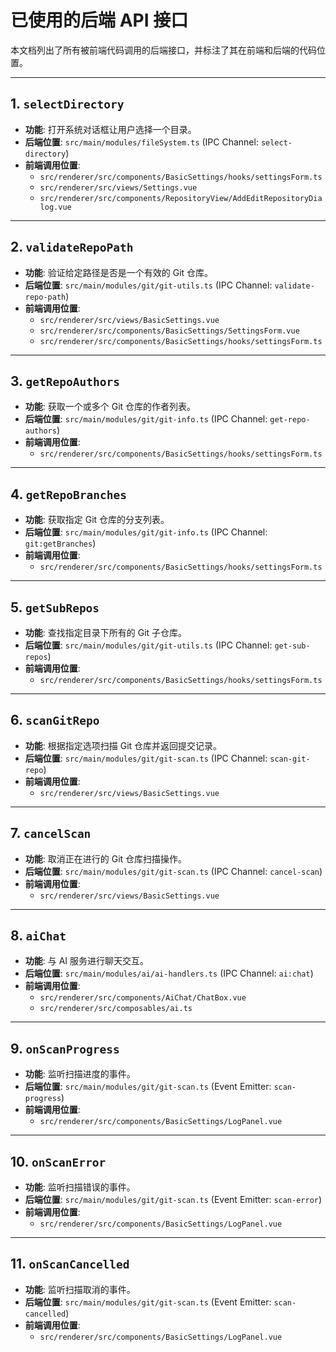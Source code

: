 # 已使用的后端 API 接口

本文档列出了所有被前端代码调用的后端接口，并标注了其在前端和后端的代码位置。

---

## 1. `selectDirectory`

- **功能**: 打开系统对话框让用户选择一个目录。
- **后端位置**: `src/main/modules/fileSystem.ts` (IPC Channel: `select-directory`)
- **前端调用位置**:
  - `src/renderer/src/components/BasicSettings/hooks/settingsForm.ts`
  - `src/renderer/src/views/Settings.vue`
  - `src/renderer/src/components/RepositoryView/AddEditRepositoryDialog.vue`

---

## 2. `validateRepoPath`

- **功能**: 验证给定路径是否是一个有效的 Git 仓库。
- **后端位置**: `src/main/modules/git/git-utils.ts` (IPC Channel: `validate-repo-path`)
- **前端调用位置**:
  - `src/renderer/src/views/BasicSettings.vue`
  - `src/renderer/src/components/BasicSettings/SettingsForm.vue`
  - `src/renderer/src/components/BasicSettings/hooks/settingsForm.ts`

---

## 3. `getRepoAuthors`

- **功能**: 获取一个或多个 Git 仓库的作者列表。
- **后端位置**: `src/main/modules/git/git-info.ts` (IPC Channel: `get-repo-authors`)
- **前端调用位置**:
  - `src/renderer/src/components/BasicSettings/hooks/settingsForm.ts`

---

## 4. `getRepoBranches`

- **功能**: 获取指定 Git 仓库的分支列表。
- **后端位置**: `src/main/modules/git/git-info.ts` (IPC Channel: `git:getBranches`)
- **前端调用位置**:
  - `src/renderer/src/components/BasicSettings/hooks/settingsForm.ts`

---

## 5. `getSubRepos`

- **功能**: 查找指定目录下所有的 Git 子仓库。
- **后端位置**: `src/main/modules/git/git-utils.ts` (IPC Channel: `get-sub-repos`)
- **前端调用位置**:
  - `src/renderer/src/components/BasicSettings/hooks/settingsForm.ts`

---

## 6. `scanGitRepo`

- **功能**: 根据指定选项扫描 Git 仓库并返回提交记录。
- **后端位置**: `src/main/modules/git/git-scan.ts` (IPC Channel: `scan-git-repo`)
- **前端调用位置**:
  - `src/renderer/src/views/BasicSettings.vue`

---

## 7. `cancelScan`

- **功能**: 取消正在进行的 Git 仓库扫描操作。
- **后端位置**: `src/main/modules/git/git-scan.ts` (IPC Channel: `cancel-scan`)
- **前端调用位置**:
  - `src/renderer/src/views/BasicSettings.vue`

---

## 8. `aiChat`

- **功能**: 与 AI 服务进行聊天交互。
- **后端位置**: `src/main/modules/ai/ai-handlers.ts` (IPC Channel: `ai:chat`)
- **前端调用位置**:
  - `src/renderer/src/components/AiChat/ChatBox.vue`
  - `src/renderer/src/composables/ai.ts`

---

## 9. `onScanProgress`

- **功能**: 监听扫描进度的事件。
- **后端位置**: `src/main/modules/git/git-scan.ts` (Event Emitter: `scan-progress`)
- **前端调用位置**:
  - `src/renderer/src/components/BasicSettings/LogPanel.vue`

---

## 10. `onScanError`

- **功能**: 监听扫描错误的事件。
- **后端位置**: `src/main/modules/git/git-scan.ts` (Event Emitter: `scan-error`)
- **前端调用位置**:
  - `src/renderer/src/components/BasicSettings/LogPanel.vue`

---

## 11. `onScanCancelled`

- **功能**: 监听扫描取消的事件。
- **后端位置**: `src/main/modules/git/git-scan.ts` (Event Emitter: `scan-cancelled`)
- **前端调用位置**:
  - `src/renderer/src/components/BasicSettings/LogPanel.vue`
